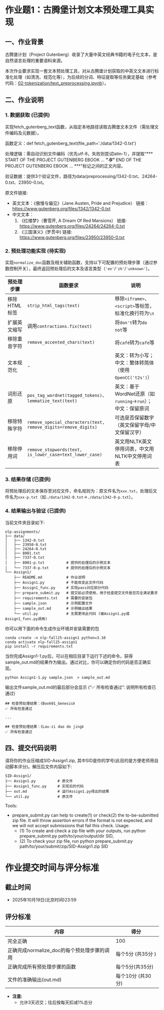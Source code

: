 # 作业题1：古腾堡计划文本预处理工具实现

## 一、作业背景
古腾堡计划（Project Gutenberg）收录了大量中英文经典书籍的电子化文本，是自然语言处理的重要语料来源。

本次作业要求实现一套文本预处理工具，对从古腾堡计划获取的中英文文本进行标准化处理（如清洗、规范化等），为后续的分词、特征提取等任务奠定基础（参考代码：[02-tokenization/text_preprocessing.ipynb](https://github.com/hqyang/nlp-codes/tree/main/02-tokenization/text_preprocessing.ipynb)）。

## 二、作业说明
### 1. 数据获取 (已提供)
实现fetch_gutenberg_text函数，从指定本地路径读取古腾堡文本文件（需处理文件编码及元数据）。

函数定义：def fetch_gutenberg_text(file_path='./data/1342-0.txt')

处理逻辑：需自动识别文件编码（优先utf-8，失败则尝试latin-1），并提取“*** START OF THE PROJECT GUTENBERG EBOOK ... ***"与"*** END OF THE PROJECT GUTENBERG EBOOK ... ***"标记之间的正文内容。

验证数据：提供3个验证文件，路径为data/preprocessing/1342-0.txt、24264-0.txt、23950-0.txt。

原文件链接: 
- 英文文本：《傲慢与偏见》（Jane Austen, Pride and Prejudice）
    链接：https://www.gutenberg.org/files/1342/1342-0.txt 
- 中文文本：
    1. 《红楼梦》（曹雪芹, A Dream Of Red Mansions）
    链接: https://www.gutenberg.org/files/24264/24264-0.txt
    2. 《三国演义》(罗贯中) 
    链接: https://www.gutenberg.org/files/23950/23950-0.txt

### 2. 预处理功能实现 (待实现)
实现`normalize_doc`函数及相关辅助函数，支持以下可配置的预处理步骤（通过参数控制开关），最终返回预处理后的文本及语言类型（`'en'`/`'zh'`/`'unknown'`）。

| 预处理步骤 | 函数要求 | 说明 |
|------------|----------|------|
| 移除HTML标签 | `strip_html_tags(text)` | 移除`<iframe>`、`<script>`等标签，标准化换行符为`\n` |
| 扩展英文缩写 | 调用`contractions.fix(text)` | 将`don't`转为`do not`等 |
| 移除重音字符 | `remove_accented_chars(text)` | 将`café`转为`cafe`等 |
| 文本规范化 | - | 英文：转为小写；中文：繁体转简体（使用`OpenCC('t2s')`） |
| 词形还原 | `pos_tag_wordnet(tagged_tokens)`、`lemmatize_text(text)` | 英文：基于WordNet还原（如`running`→`run`）；中文：保留原词 |
| 移除特殊字符 | `remove_special_characters(text, remove_digits=remove_digits)` | 可选是否保留数字（英文保留字母/中文保留汉字） |
| 移除停用词 | `remove_stopwords(text, is_lower_case=text_lower_case)` | 英文用NLTK英文停用词表，中文用NLTK中文停用词表 |


### 3. 结果存储 (已提供)
将预处理后的文本保存至对应文件，命名规则为：原文件名为`xxx.txt`，处理后文件名为`xxx-p.txt`（如`./data/1342-0.txt`→`./data/1342-0-p.txt`）。

### 4. 结果输出与验证 (已提供)

当前文件夹目录如下: 
```
nlp-assignments/
├── data/
│   ├── 1342-0.txt
│   ├── 23950-0.txt
│   ├── 24264-0.txt
│   ├── 8001.txt
│   ├── 7337-0.txt
│   ├── 8001-p.txt          # 提供的处理后的示例文本
│   └── 7337-0-p.txt        # 提供的处理后的示例文本
└── Assign1/
    ├── README.md           # 作业说明
    ├── Assign1.py          # 不能改变此文件代码
    ├── Assign1_func.py     # 实现pass对应部分代码
    ├── prepare_submit.py   # 提交前必须使用，用于检查提交文件是否完全满足要求
    ├── requirements.txt    # 需要的安装包
    ├── sample.json         # 示例配置文件
    ├── sample_out.md       # 示例输出结果
    └── util.py             # 无需更改此代码 (被Assign1.py或Assign1_func.py调用)
```

你可以用下面的命令生成作业环境并安装需要的包
```
conda create -n nlp-fall25-assign1 python=3.10
conda activate nlp-fall25-assign1
pip install -r requirements.txt
```

当你完成Assign1-1.py后，可以在相应目录下运行下述的命令，获得sample_out.md的结果作为输出。通过对比，你可以确定你的代码是否正确实现。
```
python Assign1-1.py sample.json  > sample_out.md
```

输出文件sample_out.md的最后部分会显示 (“✅ 所有检查通过”: 说明所有检查已通过)
```
## 检查预处理结果：《Book01_Genesis》
✅ 所有检查通过

...

## 检查预处理结果：《Lau-zi dao de jing》
✅ 所有检查通过
```

## 四、提交代码说明
请将你的作业压缩成SID-Assign1.zip, 其中SID是你的学号(此目的是方便老师用自动脚本评分)。解压后文件内容如下: 
```
SID-Assign1/
├── Assign1.py          # 原文件
├── Assign1_func.py     # 实现后的代码
├── out.md              # 运行Assign1.py得出的结果
└── util.py             # 原文件
````
Tools:

- prepare_submit.py can help to create(1) or check(2) the to-be-submitted zip file. It will throw assertion errors if the format is not expected, and we will not accept submissions that fail this check. Usage: 
  - (1) To create and check a zip file with your outputs, run python prepare_submit.py path/to/your/output/dir SID, 
  - (2) To check your zip file, run python prepare_submit.py path/to/your/submit/zip/SID-Assign1.zip SID

# 作业提交时间与评分标准
## 截止时间
- 2025年10月19日(北京时间)23:59

## 评分标准
|  内容 | 得分 |
|------------|------|
| 完全正确 | 100 |
| 正确完成normalize_doc的每个预处理步骤的调用 | 每个5分 (共35分 ) |
| 正确完成所有预处理步骤的函数 | 每个5分(共35分) |
| 文件的准确输出(out.md)  | 每个10分 (共30分) |

* **注意:** 
  - 允许3天迟交；往后按每天扣减1%总分